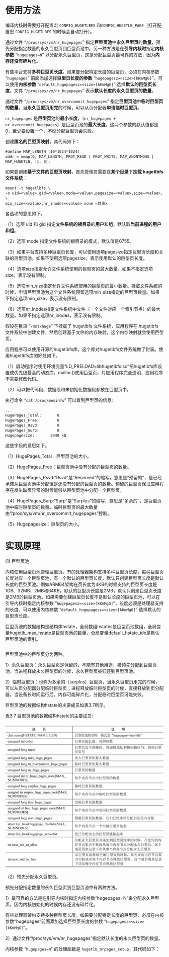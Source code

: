 

# 使用方法

编译内核时需要打开配置宏 `CONFIG_HUGETLBFS` 和`CONFIG_HUGETLB_PAGE`（打开配置宏 `CONFIG_HUGETLBFS` 的时候会自动打开）。



通过文件 “`/proc/sys/vm/nr_hugepages`” 指定**巨型页池**中**永久巨型页**的**数量**，预先分配指定数量的永久巨型页到巨型页池中。另一种方法是在**引导内核时**指定**内核参数** “`hugepages=N`” 以分配永久巨型页，这是分配巨型页最可靠的方法，因为**内存还没有碎片化**。

有些平台支持**多种巨型页长度**。如果要分配特定长度的巨型页，必须在内核参数 “`hugepages`” 前面添加选择**巨型页长度的参数** “`hugepagesz=<size>[kKmMgG]`”。可以使用**内核参数** “`default_hugepagesz=<size>[kKmMgG]`” 选择**默认的巨型页长度**。文件 “`/proc/sys/vm/nr_hugepages`” 表示**默认长度的永久巨型页的数量**。

通过文件 “`/proc/sys/vm/nr_overcommit_hugepages`” 指定**巨型页池**中**临时巨型页的数量**，当**永久巨型页用完**的时候，可以从页分配器**申请临时巨型页**。

`nr_hugepages` 是**巨型页池**的**最小长度**，（`nr_hugepages + nr_overcommit_hugepages`）是巨型页池的**最大长度**。这两个参数的默认值都是0，至少要设置一个，不然分配巨型页会失败。


创建**匿名的巨型页映射**，其代码如下：

```
#define MAP_LENGTH (10*1024*1024)
addr = mmap(0, MAP_LENGTH, PROT_READ | PROT_WRITE, MAP_ANONYMOUS | MAP_HUGETLB, -1, 0);
```

如果要创建**基于文件的巨型页映射**，首先管理员需要在**某个目录**下**挂载 hugetlbfs 文件系统**：

```
mount -t hugetlbfs \
-o uid=<value>,gid=<value>,mode=<value>,pagesize=<value>,size=<value>, \
min_size=<value>,nr_inodes=<value> none <目录>
```

各选项的意思如下。

（1）选项 uid 和 gid 指定**文件系统的根目录**的**用户**和**组**，默认取**当前进程的用户和组**。

（2）选项 mode 指定文件系统的根目录的模式，默认值是0755。

（3）如果平台支持多种巨型页长度，可以使用选项pagesize指定巨型页长度和关联的巨型页池。如果不使用选项pagesize，表示使用默认的巨型页长度。

（4）选项size指定允许文件系统使用的巨型页的最大数量。如果不指定选项size，表示没有限制。

（5）选项min_size指定允许文件系统使用的巨型页的最小数量。挂载文件系统的时候，申请巨型页池为这个文件系统预留选项min_size指定的巨型页数量。如果不指定选项min_size，表示没有限制。

（6）选项nr_inodes指定文件系统中文件（一个文件对应一个索引节点）的最大数量。如果不指定选项nr_inodes，表示没有限制。



假设在目录 “`/mnt/huge`” 下挂载了 hugetlbfs 文件系统，应用程序在 hugetlbfs 文件系统中创建文件，然后创建基于文件的内存映射，这个内存映射就会使用巨型页。



应用程序可以使用开源的hugetlbfs库，这个库对hugetlbfs文件系统做了封装。使用hugetlbfs库的好处如下。

（1）启动程序时使用环境变量“LD_PRELOAD=libhugetlbfs.so”把hugetlbfs库设置成优先级最高的动态库，malloc()使用巨型页，对应用程序完全透明，应用程序不需要修改代码。

（2）可以把代码段、数据段和未初始化数据段都放在巨型页中。



执行命令 “`cat /proc/meminfo`” 可以看到巨型页的信息:

```
...
HugePages_Total:       0
HugePages_Free:        0
HugePages_Rsvd:        0
HugePages_Surp:        0
Hugepagesize:       2048 kB
```

这些字段的意思如下。

（1）HugePages_Total：巨型页池的大小。

（2）HugePages_Free：巨型页池中没有分配的巨型页的数量。

（3）HugePages_Rsvd:“Rsvd”是“Reserved”的缩写，意思是“预留的”，是已经承诺从巨型页池中分配但是还没有分配的巨型页的数量。预留的巨型页保证应用程序在发生缺页异常的时候能够从巨型页池中分配一个巨型页。

（4）HugePages_Surp:“Surp”是“Surplus”的缩写，意思是“多余的”，是巨型页池中临时巨型页的数量。临时巨型页的最大数量由“/proc/sys/vm/nr_overcommit_hugepages”控制。

（5）Hugepagesize：巨型页的大小。

# 实现原理

(1) 巨型页池

内核使用巨型页池管理巨型页。有的处理器架构支持多种巨型页长度，每种巨型页长度对应一个巨型页池，有一个默认的巨型页长度，默认只创建巨型页长度是默认长度的巨型页池。例如ARM64架构在页长度为4KB的时候支持的巨型页长度是1GB、32MB、2MB和64KB，默认的巨型页长度是2MB，默认只创建巨型页长度是2MB的巨型页池。如果需要创建巨型页长度不是默认长度的巨型页池，可以在引导内核时指定内核参数 “`hugepagesz=<size>[kKmMgG]`”，长度必须是处理器支持的长度。可以使用内核参数 “`default_hugepagesz=<size>[kKmMgG]`” 选择默认的巨型页长度。

巨型页池的数据结构是结构体hstate，全局数组hstates是巨型页池数组，全局变量hugetlb_max_hstate是巨型页池的数量，全局变量default_hstate_idx是默认巨型页池的索引。

```

```

巨型页池中的巨型页分为两种。

1）永久巨型页：永久巨型页是保留的，不能有其他用途，被预先分配到巨型页池，当进程释放永久巨型页的时候，永久巨型页被归还到巨型页池。

2）临时巨型页：也称为多余的（surplus）巨型页，当永久巨型页用完的时候，可以从页分配器分配临时巨型页；进程释放临时巨型页的时候，直接释放到页分配器。当设备长时间运行后，内存可能碎片化，分配临时巨型页可能失败。

巨型页池的数据结构hstate的主要成员如表3.7所示。

表3.7 巨型页池的数据结构hstate的主要成员:

![2022-02-21-22-39-30.png](./images/2022-02-21-22-39-30.png)

（2）预先分配永久巨型页。

预先分配指定数量的永久巨型页到巨型页池中有两种方法。

1）最可靠的方法是在引导内核时指定内核参数“hugepages=N”来分配永久巨型页，因为内核初始化的时候内存还没有碎片化。

有些处理器架构支持多种巨型页长度。如果要分配特定长度的巨型页，必须在内核参数“hugepages”前面添加选择巨型页长度的参数
“`hugepagesz=<size>[kKmMgG]`”。

2）通过文件“/proc/sys/vm/nr_hugepages”指定默认长度的永久巨型页的数量。

内核参数 “`hugepages=N`” 的处理函数是 `hugetlb_nrpages_setup`，其代码如下：

